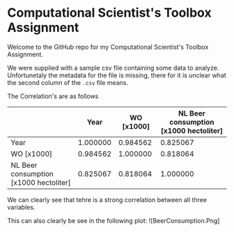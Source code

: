 # Computational Scientist's Toolbox Assignment
<!---->
<!-- This repository contains a pdf conversion of the presented slides, in case you missed anything during the lecture. -->
<!---->
<!-- To complete the lecture, carry out the following tasks (i.e., homework): -->
<!---->
<!-- 1. Create a free GitHub account if you don't already have one. -->
<!-- 2. Fork this repository. -->
<!-- 3. Create a markdown (.md) named "solution_<your name>.md" file that will contain the following: -->
<!-- 4. The title of the following papers pivotal to our knowledge: -->
<!--   - MCC Van Dyke et al., 2019 -->
<!--   - JT Harvey, Applied Ergonomics, 2002 -->
<!--   - DW Ziegler et al., 2005 -->
<!-- 5. Create one plot from the dataset "istherecorrelation.csv", with DPI=300. The objective is to visualize the data in a way that you consider representative. Include the resulting plot image in the markdown file and add a few lines of interpretation on the data. -->
<!-- 6. Commit and push these two files to your fork. -->
<!-- 7. Create a pull request for me to this (the original) repo. (Hint: you can use the "New pull request" button and then do a "compare across forks"). -->
<!-- 8. You are done, I will see the pull requests and check your work. -->

Welcome to the GitHub repo for my Computational Scientist's Toolbox Assignment. 

We were supplied with a sample csv file containing some data to analyze. Unfortunetaly the metadata for the file is missing, there for it is unclear what the second column of the `.csv` file means.

The Correlation's are as follows

|                                     | Year        | WO [x1000]  | NL Beer consumption [x1000 hectoliter] |
|-------------------------------------|-------------|-------------|----------------------------------------|
| Year                                | 1.000000    | 0.984562    | 0.825067                               |
| WO [x1000]                          | 0.984562    | 1.000000    | 0.818064                               |
| NL Beer consumption [x1000 hectoliter] | 0.825067    | 0.818064    | 1.000000                               |

We can clearly see that tehre is a strong correlation between all three variables.

This can also clearly be see in the following plot:
![BeerConsumption.Png]
